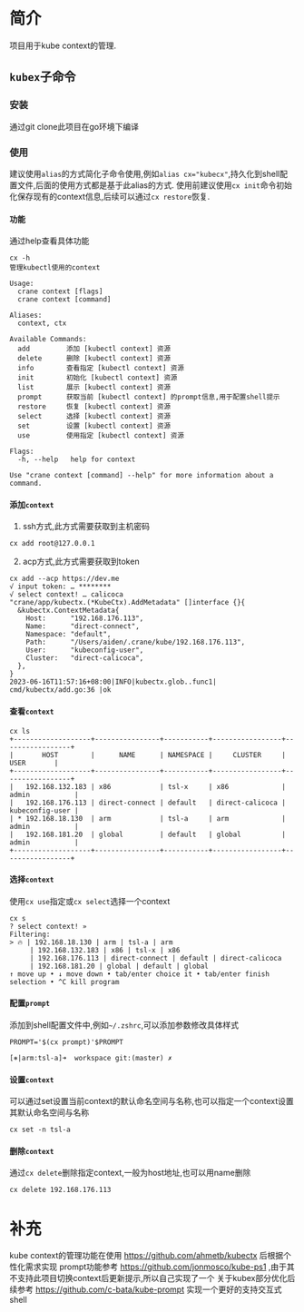 # 简介
项目用于kube context的管理.
## `kubex`子命令
### 安装
通过git clone此项目在go环境下编译
### 使用
建议使用`alias`的方式简化子命令使用,例如`alias cx="kubecx"`,持久化到shell配置文件,后面的使用方式都是基于此alias的方式.
使用前建议使用`cx init`命令初始化保存现有的context信息,后续可以通过`cx restore`恢复.
#### 功能
通过help查看具体功能
```shell
cx -h
管理kubectl使用的context

Usage:
  crane context [flags]
  crane context [command]

Aliases:
  context, ctx

Available Commands:
  add         添加 [kubectl context] 资源
  delete      删除 [kubectl context] 资源
  info        查看指定 [kubectl context] 资源
  init        初始化 [kubectl context] 资源
  list        展示 [kubectl context] 资源
  prompt      获取当前 [kubectl context] 的prompt信息,用于配置shell提示
  restore     恢复 [kubectl context] 资源
  select      选择 [kubectl context] 资源
  set         设置 [kubectl context] 资源
  use         使用指定 [kubectl context] 资源

Flags:
  -h, --help   help for context

Use "crane context [command] --help" for more information about a command.
```
#### 添加`context`
1. ssh方式,此方式需要获取到主机密码
```shell
cx add root@127.0.0.1
```
2. acp方式,此方式需要获取到token
```shell
cx add --acp https://dev.me
√ input token: … ********
√ select context! … calicoca
"crane/app/kubectx.(*KubeCtx).AddMetadata" []interface {}{
  &kubectx.ContextMetadata{
    Host:      "192.168.176.113",
    Name:      "direct-connect",
    Namespace: "default",
    Path:      "/Users/aiden/.crane/kube/192.168.176.113",
    User:      "kubeconfig-user",
    Cluster:   "direct-calicoca",
  },
}
2023-06-16T11:57:16+08:00|INFO|kubectx.glob..func1| cmd/kubectx/add.go:36 |ok
```
#### 查看`context`
```shell
cx ls
+-------------------+----------------+-----------+-----------------+-----------------+
|       HOST        |      NAME      | NAMESPACE |     CLUSTER     |      USER       |
+-------------------+----------------+-----------+-----------------+-----------------+
|   192.168.132.183 | x86            | tsl-x     | x86             | admin           |
|   192.168.176.113 | direct-connect | default   | direct-calicoca | kubeconfig-user |
| * 192.168.18.130  | arm            | tsl-a     | arm             | admin           |
|   192.168.181.20  | global         | default   | global          | admin           |
+-------------------+----------------+-----------+-----------------+-----------------+
```
#### 选择`context`
使用`cx use`指定或`cx select`选择一个context
```shell
cx s
? select context! »
Filtering:
> 🔥 | 192.168.18.130 | arm | tsl-a | arm
     | 192.168.132.183 | x86 | tsl-x | x86
     | 192.168.176.113 | direct-connect | default | direct-calicoca
     | 192.168.181.20 | global | default | global
↑ move up • ↓ move down • tab/enter choice it • tab/enter finish selection • ^C kill program
```
#### 配置`prompt`
添加到shell配置文件中,例如`~/.zshrc`,可以添加参数修改具体样式
```shell
PROMPT='$(cx prompt)'$PROMPT
```
```shell
[⎈|arm:tsl-a]➜  workspace git:(master) ✗
```
#### 设置`context`
可以通过set设置当前context的默认命名空间与名称,也可以指定一个context设置其默认命名空间与名称
```shell
cx set -n tsl-a
```
#### 删除`context`
通过`cx delete`删除指定context,一般为host地址,也可以用name删除
```shell
cx delete 192.168.176.113
```
# 补充
kube context的管理功能在使用 https://github.com/ahmetb/kubectx 后根据个性化需求实现
prompt功能参考 https://github.com/jonmosco/kube-ps1 ,由于其不支持此项目切换context后更新提示,所以自己实现了一个
关于kubex部分优化后续参考 https://github.com/c-bata/kube-prompt 实现一个更好的支持交互式shell